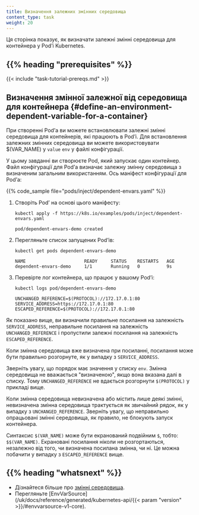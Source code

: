 ```yaml
---
title: Визначення залежних змінних середовища
content_type: task
weight: 20
---
```


<!-- overview -->

Ця сторінка показує, як визначати залежні змінні середовища для контейнера у Podʼі Kubernetes.

## {{% heading "prerequisites" %}}

{{< include "task-tutorial-prereqs.md" >}}

<!-- steps -->

## Визначення змінної залежної від середовища для контейнера {#define-an-environment-dependent-variable-for-a-container}

При створенні Podʼа ви можете встановлювати залежні змінні середовища для контейнерів, які працюють в Podʼі. Для встановлення залежних змінних середовища ви можете використовувати $(VAR_NAME) у `value` `env` у файлі конфігурації.

У цьому завданні ви створюєте Pod, який запускає один контейнер. Файл конфігурації для Podʼа визначає залежну змінну середовища з визначеним загальним використанням. Ось маніфест конфігурації для Podʼа:

{{% code_sample file="pods/inject/dependent-envars.yaml" %}}

1. Створіть Podʼ на основі цього маніфесту:

   ```shell
   kubectl apply -f https://k8s.io/examples/pods/inject/dependent-envars.yaml
   ```

   ```none
   pod/dependent-envars-demo created
   ```

2. Перегляньте список запущених Podʼів:

   ```shell
   kubectl get pods dependent-envars-demo
   ```

   ```none
   NAME                      READY     STATUS    RESTARTS   AGE
   dependent-envars-demo     1/1       Running   0          9s
   ```

3. Перевірте лог контейнера, що працює у вашому Podʼі:

   ```shell
   kubectl logs pod/dependent-envars-demo
   ```

   ```none
   UNCHANGED_REFERENCE=$(PROTOCOL)://172.17.0.1:80
   SERVICE_ADDRESS=https://172.17.0.1:80
   ESCAPED_REFERENCE=$(PROTOCOL)://172.17.0.1:80
   ```

Як показано вище, ви визначили правильне посилання на залежність `SERVICE_ADDRESS`, неправильне посилання на залежність `UNCHANGED_REFERENCE` і пропустили залежні посилання на залежність `ESCAPED_REFERENCE`.

Коли змінна середовища вже визначена при посиланні, посилання може бути правильно розгорнуте, як у випадку з `SERVICE_ADDRESS`.

Зверніть увагу, що порядок має значення у списку `env`. Змінна середовища не вважається "визначеною", якщо вона вказана далі в списку. Тому `UNCHANGED_REFERENCE` не вдається розгорнути `$(PROTOCOL)` у прикладі вище.

Коли змінна середовища невизначена або містить лише деякі змінні, невизначена змінна середовища трактується як звичайний рядок, як у випадку з `UNCHANGED_REFERENCE`. Зверніть увагу, що неправильно опрацьовані змінні середовища, як правило, не блокують запуск контейнера.

Синтаксис `$(VAR_NAME)` може бути екранований подвійним `$`, тобто: `$$(VAR_NAME)`. Екрановані посилання ніколи не розгортаються, незалежно від того, чи визначена посилана змінна, чи ні. Це можна побачити у випадку з `ESCAPED_REFERENCE` вище.

## {{% heading "whatsnext" %}}

* Дізнайтеся більше про [змінні середовища](/uk/docs/tasks/inject-data-application/environment-variable-expose-pod-information/).
* Перегляньте [EnvVarSource](/uk/docs/reference/generated/kubernetes-api/{{< param "version" >}}/#envvarsource-v1-core).
